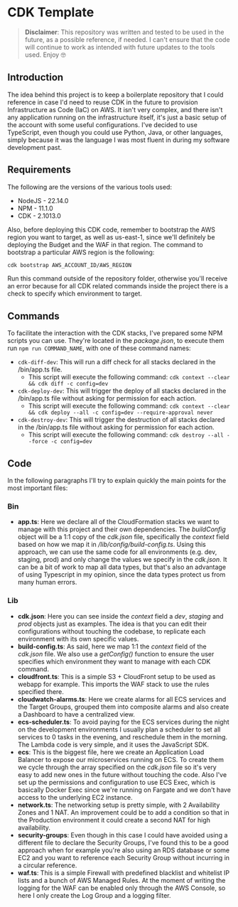 # CDK Template

> **Disclaimer**: This repository was written and tested to be used in the future, as a possible reference, if needed. I can't ensure that the code will continue to work as intended with future updates to the tools used. Enjoy 🤓

## Introduction

The idea behind this project is to keep a boilerplate repository that I could reference in case I'd need to reuse CDK in the future to provision Infrastructure as Code (IaC) on AWS.
It isn't very complex, and there isn't any application running on the infrastructure itself, it's just a basic setup of the account with some useful configurations.
I've decided to use TypeScript, even though you could use Python, Java, or other languages, simply because it was the language I was most fluent in during my software development past.

## Requirements

The following are the versions of the various tools used:

- NodeJS - 22.14.0
- NPM - 11.1.0
- CDK - 2.1013.0

Also, before deploying this CDK code, remember to bootstrap the AWS region you want to target, as well as us-east-1, since we'll definitely be deploying the Budget and the WAF in that region.
The command to bootstrap a particular AWS region is the following:

```bash
cdk bootstrap AWS_ACCOUNT_ID/AWS_REGION
```

Run this command outside of the repository folder, otherwise you'll receive an error because for all CDK related commands inside the project there is a check to specify which environment to target.

## Commands

To facilitate the interaction with the CDK stacks, I've prepared some NPM scripts you can use.
They're located in the _package.json_, to execute them run `npm run COMMAND_NAME`, with one of these command names:

- `cdk-diff-dev`: This will run a diff check for all stacks declared in the /bin/app.ts file.
  - This script will execute the following command: `cdk context --clear && cdk diff -c config=dev`
- `cdk-deploy-dev`: This will trigger the deploy of all stacks declared in the /bin/app.ts file without asking for permission for each action.
  - This script will execute the following command: `cdk context --clear && cdk deploy --all -c config=dev --require-approval never`
- `cdk-destroy-dev`: This will trigger the destruction of all stacks declared in the /bin/app.ts file without asking for permission for each action.
  - This script will execute the following command: `cdk destroy --all --force -c config=dev`

## Code

In the following paragraphs I'll try to explain quickly the main points for the most important files:

### Bin

- **app.ts**: Here we declare all of the CloudFormation stacks we want to manage with this project and their own dependencies. The _buildConfig_ object will be a 1:1 copy of the _cdk.json_ file, specifically the _context_ field based on how we map it in _/lib/config/build-config.ts_. Using this approach, we can use the same code for all environments (e.g. dev, staging, prod) and only change the values we specify in the _cdk.json_. It can be a bit of work to map all data types, but that's also an advantage of using Typescript in my opinion, since the data types protect us from many human errors.

### Lib

- **cdk.json**: Here you can see inside the _context_ field a _dev_, _staging_ and _prod_ objects just as examples. The idea is that you can edit their configurations without touching the codebase, to replicate each environment with its own specific values.
- **build-config.ts**: As said, here we map 1:1 the _context_ field of the _cdk.json_ file. We also use a _getConfig()_ function to ensure the user specifies which environment they want to manage with each CDK command.
- **cloudfront.ts**: This is a simple S3 + CloudFront setup to be used as webapp for example. This imports the WAF stack to use the rules specified there.
- **cloudwatch-alarms.ts**: Here we create alarms for all ECS services and the Target Groups, grouped them into composite alarms and also create a Dashboard to have a centralized view.
- **ecs-scheduler.ts**: To avoid paying for the ECS services during the night on the development environments I usually plan a scheduler to set all services to 0 tasks in the evening, and reschedule them in the morning. The Lambda code is very simple, and it uses the JavaScript SDK.
- **ecs**: This is the biggest file, here we create an Application Load Balancer to expose our microservices running on ECS. To create them we cycle through the array specified on the _cdk.json_ file so it's very easy to add new ones in the future without touching the code. Also I've set up the permissions and configuration to use ECS Exec, which is basically Docker Exec since we're running on Fargate and we don't have access to the underlying EC2 instance.
- **network.ts**: The networking setup is pretty simple, with 2 Availability Zones and 1 NAT. An improvement could be to add a condition so that in the Production environment it could create a second NAT for high availability.
- **security-groups**: Even though in this case I could have avoided using a different file to declare the Security Groups, I've found this to be a good approach when for example you're also using an RDS database or some EC2 and you want to reference each Security Group without incurring in a circular reference.
- **waf.ts**: This is a simple Firewall with predefined blacklist and whitelist IP lists and a bunch of AWS Managed Rules. At the moment of writing the logging for the WAF can be enabled only through the AWS Console, so here I only create the Log Group and a logging filter.

